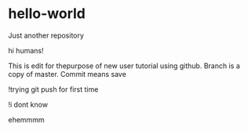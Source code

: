 # hello-world
Just another repository


hi humans!

This is edit for thepurpose of new user tutorial using github. Branch is a copy of master. Commit means save 

!trying git push for first time

!i dont know

ehemmmm